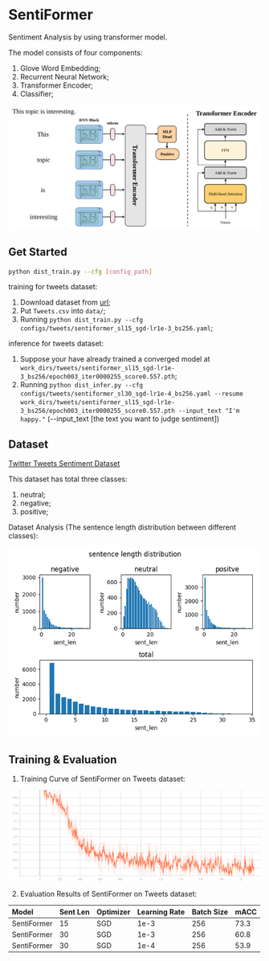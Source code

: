# SentiFormer

Sentiment Analysis by using transformer model.

The model consists of  four components:

1. Glove Word Embedding;
2. Recurrent Neural Network;
3. Transformer Encoder;
4. Classifier;

![](materials/arch.svg)

## Get Started

```bash
python dist_train.py --cfg [config_path]
```

training for tweets dataset:

1. Download dataset from [url](https://www.kaggle.com/datasets/yasserh/twitter-tweets-sentiment-dataset);
2. Put `Tweets.csv` into `data/`;
3. Running `python dist_train.py --cfg configs/tweets/sentiformer_sl15_sgd-lr1e-3_bs256.yaml`;

inference for tweets dataset:

1. Suppose your have already trained a converged model at `work_dirs/tweets/sentiformer_sl15_sgd-lr1e-3_bs256/epoch003_iter0000255_score0.557.pth`;
2. Running `python dist_infer.py --cfg configs/tweets/sentiformer_sl30_sgd-lr1e-4_bs256.yaml --resume work_dirs/tweets/sentiformer_sl15_sgd-lr1e-3_bs256/epoch003_iter0000255_score0.557.pth --input_text "I'm happy."` (--input_text [the text you want to judge sentiment])

## Dataset

[Twitter Tweets Sentiment Dataset](https://www.kaggle.com/datasets/yasserh/twitter-tweets-sentiment-dataset)

This dataset has total three classes:

1. neutral;
2. negative;
3. positive;

Dataset Analysis (The sentence length distribution between different classes):

![](materials/sentence_length_distribution.png)

## Training & Evaluation 

1. Training Curve of SentiFormer on Tweets dataset:

![](materials/Loss_loss_cls.svg)

2. Evaluation Results of SentiFormer on Tweets dataset:

| Model       | Sent Len  | Optimizer | Learning Rate | Batch Size | mACC  |
| :--         | :--       | :--       | :--           | :--        | :--   |
| SentiFormer | 15        | SGD       | 1e-3          | 256        | 73.3  |
| SentiFormer | 30        | SGD       | 1e-3          | 256        | 60.8  |
| SentiFormer | 30        | SGD       | 1e-4          | 256        | 53.9  |

